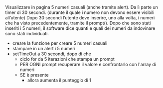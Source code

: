 Visualizzare in pagina 5 numeri casuali (anche tramite alert).
Da lì parte un timer di 30 secondi. (durante il quale i numero non devono essere visibili all’utente)
Dopo 30 secondi l’utente deve inserire, uno alla volta, i numeri che ha visto precedentemente, tramite il prompt().
Dopo che sono stati inseriti i 5 numeri, il software dice quanti e quali dei numeri da indovinare sono stati individuati.

- creare la funzione per creare 5 numeri casuali
- stampare in un alert i 5 numeri
- setTimeOut a 30 secondi, dopo di che
    - ciclo for da 5 iterazioni che stampa un prompt
    - PER OGNI prompt recuperare il valore e confrontarlo con l'array di numeri 
    - SE è presente
        - allora aumenta il punteggio di 1 